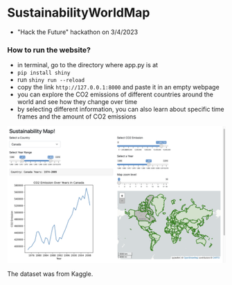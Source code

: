 # SustainabilityWorldMap
- "Hack the Future" hackathon on 3/4/2023

### How to run the website?
- in terminal, go to the directory where app.py is at
- `pip install shiny`
- run `shiny run --reload`
- copy the link `http://127.0.0.1:8000` and paste it in an empty webpage
- you can explore the CO2 emissions of different countries around the world and see how they change over time
- by selecting different information, you can also learn about specific time frames and the amount of CO2 emissions

![Website Display](https://github.com/anjieliu121/SustainabilityWorldMap/blob/db228dbdc4e18514cc5dcff3316f7e3680ada668/Screenshot%202023-04-03%20at%204.13.26%20PM.png)

The dataset was from Kaggle.
